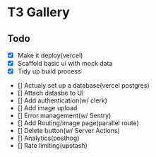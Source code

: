 # T3 Gallery

## Todo

- [x] Make it deploy(vercel)
- [x] Scaffold basic ui with mock data
- [x] Tidy up build process
- [] Actualy set up a database(vercel postgres)
- [] Attach datasbe to UI
- [] Add authentication(w/ clerk)
- [] Add image upload
- [] Error management(w/ Sentry)
- [] Add Routing/image page(parallel route)
- [] Delete button(w/ Server Actions)
- [] Analytics(posthog)
- [] Rate limiting(upstash) 




